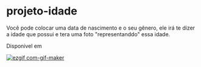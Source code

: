 # projeto-idade       

Você pode colocar uma data de nascimento e o seu gênero, ele irá te dizer a idade que possui e tera uma foto "representanddo" essa idade.

Disponivel em <a href='https://claudiokoori.github.io/projeto-idade/' Site>


![ezgif com-gif-maker](https://user-images.githubusercontent.com/109890121/205711413-0e737c35-36c8-4381-b0e5-4bc7629f4452.gif)
